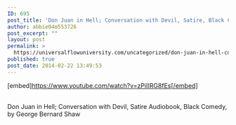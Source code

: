 ```yaml
---
ID: 695
post_title: 'Don Juan in Hell; Conversation with Devil, Satire, Black Comedy  by Shaw #UfU'
author: abbie04m553726
post_excerpt: ""
layout: post
permalink: >
  https://universalflowuniversity.com/uncategorized/don-juan-in-hell-conversation-with-devil-satire-black-comedy-by-shaw-ufu/
published: true
post_date: 2014-02-22 13:49:53
---
```

[embed]https://www.youtube.com/watch?v=zPiIIRG8fEs[/embed]</br></br>
<p>Don Juan in Hell; Conversation with Devil, Satire Audiobook, Black Comedy, by George Bernard Shaw</p>